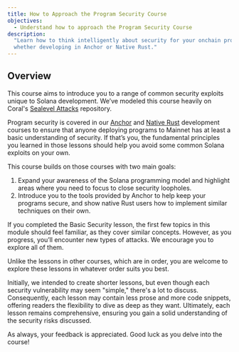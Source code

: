 ```yaml
---
title: How to Approach the Program Security Course
objectives:
  - Understand how to approach the Program Security Course
description:
  "Learn how to think intelligently about security for your onchain programs,
  whether developing in Anchor or Native Rust."
---
```


## Overview

This course aims to introduce you to a range of common security exploits unique
to Solana development. We’ve modeled this course heavily on Coral's
[Sealevel Attacks](https://github.com/coral-xyz/sealevel-attacks) repository.

Program security is covered in our
[Anchor](/content/courses/onchain-development.md) and
[Native Rust](/content/courses/native-onchain-development.md) development
courses to ensure that anyone deploying programs to Mainnet has at least a basic
understanding of security. If that’s you, the fundamental principles you learned
in those lessons should help you avoid some common Solana exploits on your own.

This course builds on those courses with two main goals:

1. Expand your awareness of the Solana programming model and highlight areas
   where you need to focus to close security loopholes.
2. Introduce you to the tools provided by Anchor to help keep your programs
   secure, and show native Rust users how to implement similar techniques on their own.  

If you completed the Basic Security lesson, the first few topics in this module
should feel familiar, as they cover similar concepts. However, as you progress,
you’ll encounter new types of attacks. We encourage you to explore all of them.

Unlike the lessons in other courses, which are in order, you are welcome to explore these lessons in whatever order suits you best.

Initially, we intended to create shorter lessons, but even though each security
vulnerability may seem "simple," there's a lot to discuss. Consequently, each
lesson may contain less prose and more code snippets, offering readers the
flexibility to dive as deep as they want. Ultimately, each lesson remains
comprehensive, ensuring you gain a solid understanding of the security risks
discussed.

As always, your feedback is appreciated. Good luck as you delve into the course!
